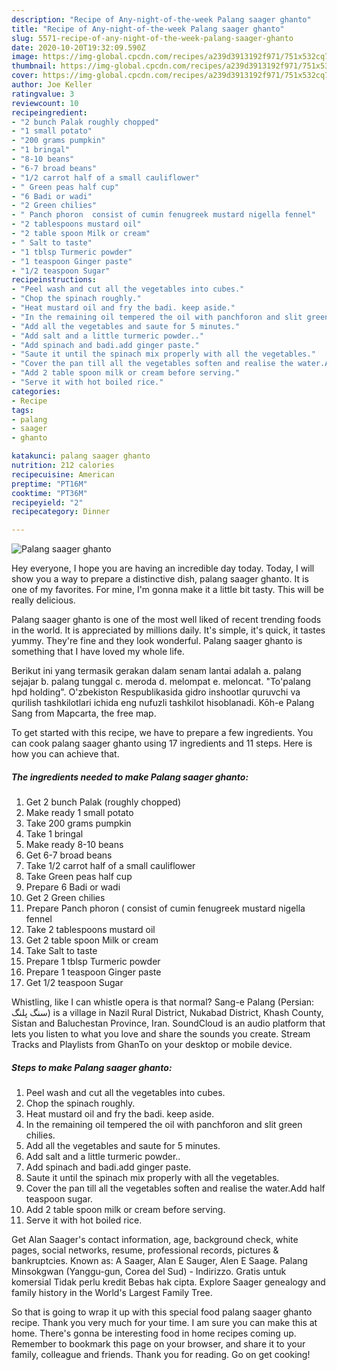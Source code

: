 ```yaml
---
description: "Recipe of Any-night-of-the-week Palang saager ghanto"
title: "Recipe of Any-night-of-the-week Palang saager ghanto"
slug: 5571-recipe-of-any-night-of-the-week-palang-saager-ghanto
date: 2020-10-20T19:32:09.590Z
image: https://img-global.cpcdn.com/recipes/a239d3913192f971/751x532cq70/palang-saager-ghanto-recipe-main-photo.jpg
thumbnail: https://img-global.cpcdn.com/recipes/a239d3913192f971/751x532cq70/palang-saager-ghanto-recipe-main-photo.jpg
cover: https://img-global.cpcdn.com/recipes/a239d3913192f971/751x532cq70/palang-saager-ghanto-recipe-main-photo.jpg
author: Joe Keller
ratingvalue: 3
reviewcount: 10
recipeingredient:
- "2 bunch Palak roughly chopped"
- "1 small potato"
- "200 grams pumpkin"
- "1 bringal"
- "8-10 beans"
- "6-7 broad beans"
- "1/2 carrot half of a small cauliflower"
- " Green peas half cup"
- "6 Badi or wadi"
- "2 Green chilies"
- " Panch phoron  consist of cumin fenugreek mustard nigella fennel"
- "2 tablespoons mustard oil"
- "2 table spoon Milk or cream"
- " Salt to taste"
- "1 tblsp Turmeric powder"
- "1 teaspoon Ginger paste"
- "1/2 teaspoon Sugar"
recipeinstructions:
- "Peel wash and cut all the vegetables into cubes."
- "Chop the spinach roughly."
- "Heat mustard oil and fry the badi. keep aside."
- "In the remaining oil tempered the oil with panchforon and slit green chilies."
- "Add all the vegetables and saute for 5 minutes."
- "Add salt and a little turmeric powder.."
- "Add spinach and badi.add ginger paste."
- "Saute it until the spinach mix properly with all the vegetables."
- "Cover the pan till all the vegetables soften and realise the water.Add half teaspoon sugar."
- "Add 2 table spoon milk or cream before serving."
- "Serve it with hot boiled rice."
categories:
- Recipe
tags:
- palang
- saager
- ghanto

katakunci: palang saager ghanto 
nutrition: 212 calories
recipecuisine: American
preptime: "PT16M"
cooktime: "PT36M"
recipeyield: "2"
recipecategory: Dinner

---
```



![Palang saager ghanto](https://img-global.cpcdn.com/recipes/a239d3913192f971/751x532cq70/palang-saager-ghanto-recipe-main-photo.jpg)

Hey everyone, I hope you are having an incredible day today. Today, I will show you a way to prepare a distinctive dish, palang saager ghanto. It is one of my favorites. For mine, I'm gonna make it a little bit tasty. This will be really delicious.

Palang saager ghanto is one of the most well liked of recent trending foods in the world. It is appreciated by millions daily. It's simple, it's quick, it tastes yummy. They're fine and they look wonderful. Palang saager ghanto is something that I have loved my whole life.

Berikut ini yang termasik gerakan dalam senam lantai adalah a. palang sejajar b. palang tunggal c. meroda d. melompat e. meloncat. &#34;To&#39;palang hpd holding&#34;. O&#39;zbekiston Respublikasida gidro inshootlar quruvchi va qurilish tashkilotlari ichida eng nufuzli tashkilot hisoblanadi. Kōh-e Palang Sang from Mapcarta, the free map.


To get started with this recipe, we have to prepare a few ingredients. You can cook palang saager ghanto using 17 ingredients and 11 steps. Here is how you can achieve that.

<!--inarticleads1-->

##### The ingredients needed to make Palang saager ghanto:

1. Get 2 bunch Palak (roughly chopped)
1. Make ready 1 small potato
1. Take 200 grams pumpkin
1. Take 1 bringal
1. Make ready 8-10 beans
1. Get 6-7 broad beans
1. Take 1/2 carrot half of a small cauliflower
1. Take  Green peas half cup
1. Prepare 6 Badi or wadi
1. Get 2 Green chilies
1. Prepare  Panch phoron ( consist of cumin fenugreek mustard nigella fennel
1. Take 2 tablespoons mustard oil
1. Get 2 table spoon Milk or cream
1. Take  Salt to taste
1. Prepare 1 tblsp Turmeric powder
1. Prepare 1 teaspoon Ginger paste
1. Get 1/2 teaspoon Sugar


Whistling, like I can whistle opera is that normal? Sang-e Palang (Persian: سنگ پلنگ‎‎) is a village in Nazil Rural District, Nukabad District, Khash County, Sistan and Baluchestan Province, Iran. SoundCloud is an audio platform that lets you listen to what you love and share the sounds you create. Stream Tracks and Playlists from GhanTo on your desktop or mobile device. 

<!--inarticleads2-->

##### Steps to make Palang saager ghanto:

1. Peel wash and cut all the vegetables into cubes.
1. Chop the spinach roughly.
1. Heat mustard oil and fry the badi. keep aside.
1. In the remaining oil tempered the oil with panchforon and slit green chilies.
1. Add all the vegetables and saute for 5 minutes.
1. Add salt and a little turmeric powder..
1. Add spinach and badi.add ginger paste.
1. Saute it until the spinach mix properly with all the vegetables.
1. Cover the pan till all the vegetables soften and realise the water.Add half teaspoon sugar.
1. Add 2 table spoon milk or cream before serving.
1. Serve it with hot boiled rice.


Get Alan Saager&#39;s contact information, age, background check, white pages, social networks, resume, professional records, pictures &amp; bankruptcies. Known as: A Saager, Alan E Sauger, Alen E Saage. Palang Minsokgwan (Yanggu-gun, Corea del Sud) - Indirizzo. Gratis untuk komersial Tidak perlu kredit Bebas hak cipta. Explore Saager genealogy and family history in the World&#39;s Largest Family Tree. 

So that is going to wrap it up with this special food palang saager ghanto recipe. Thank you very much for your time. I am sure you can make this at home. There's gonna be interesting food in home recipes coming up. Remember to bookmark this page on your browser, and share it to your family, colleague and friends. Thank you for reading. Go on get cooking!
